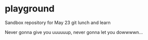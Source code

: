 # playground
Sandbox repository for May 23 git lunch and learn

Never gonna give you uuuuuup, never gonna let you dowwwwn...